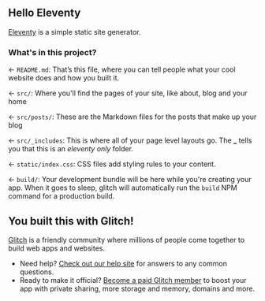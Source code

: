 ## Hello Eleventy

[Eleventy](https://www.11ty.dev/) is a simple static site generator.

### What's in this project?

← `README.md`: That’s this file, where you can tell people what your cool website does and how you built it.

← `src/`: Where you'll find the pages of your site, like about, blog and your home

← `src/posts/`: These are the Markdown files for the posts that make up your blog

← `src/_includes`: This is where all of your page level layouts go. The **\_** tells you that this is an _eleventy only_ folder.

← `static/index.css`: CSS files add styling rules to your content.

← `build/`: Your development bundle will be here while you're creating your app. When it goes to sleep, glitch will automatically run the `build` NPM command for a production build.

## You built this with Glitch!

[Glitch](https://glitch.com) is a friendly community where millions of people come together to build web apps and websites.

- Need help? [Check out our help site](https://help.glitch.com/) for answers to any common questions.
- Ready to make it official? [Become a paid Glitch member](https://glitch.com/pricing) to boost your app with private sharing, more storage and memory, domains and more.
